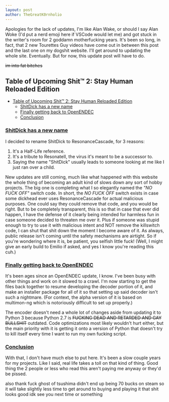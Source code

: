 ```yaml
---
layout: post
author: TheGreatK0rnholio
---
```


Apologies for the lack of updates, I'm like Alan Wake, or should I say Alan Woke (I'd put a nerd emoji here if VSCode would let me) and got stuck in the writer's room for 2 goddamn motherfucking years. It's been so long, in fact, that 2 new Tourettes Guy videos have come out in between this post and the last one on my dogshit website. I'll get around to updating the whole site. Eventually. But for now, this update post will have to do.

~~im into fat bitches~~

## Table of Upcoming Shit™ 2: Stay Human Reloaded Edition
- [Table of Upcoming Shit™ 2: Stay Human Reloaded Edition](#table-of-upcoming-shit-2-stay-human-reloaded-edition)
  - [ShitDick has a new name](#shitdick-has-a-new-name)
  - [Finally getting back to OpenENDEC](#finally-getting-back-to-openendec)
  - [Conclusion](#conclusion)

### [ShitDick has a new name](#shitdick=new-name)

I decided to rename ShitDick to ResonanceCascade, for 3 reasons:

1. It's a Half-Life reference.
2. It's a tribute to ResonateII, the virus it's meant to be a successor to.
3. Saying the name "ShitDick" usually leads to someone looking at me like I just ran over a child.

New updates are still coming, much like what happened with this website the whole thing of becoming an adult kind of slows down any sort of hobby projects. The big one is completing what I so elegantly named the *"NO FUCK OFF"* switch code. In short, the *NO FUCK OFF* switch exists in case some dickhead ever uses ResonanceCascade for actual malicious purposes. One could say they could remove that code, and you would be right. But to be completely transparent, this is so that in case that ever did happen, I have the defense of it clearly being intended for harmless fun in case someone decided to threaten me over it. Plus if someone was stupid enough to try to use it with malicious intent and NOT remove the killswitch code, I can shut that shit down the moment I become aware of it. As always, public release isn't coming until the safety mechanisms are airtight. So if you're wondering where it is, be patient, you selfish little fuck! (Well, I might give an early build to Emilio if asked, and yes I know you're reading this cuh.)

### [Finally getting back to OpenENDEC](#about-time-dickhead)

It's been ages since an OpenENDEC update, I know. I've been busy with other things and work on it slowed to a crawl. I'm now starting to get the files back together to resume developing the decoder portion of it, and make an installer package for all of it so that setting up said decoder isn't such a nightmare. (For context, the alpha version of it is based on multimon-ng which is notoriously difficult to set up properly.) 

The encoder doesn't need a whole lot of changes aside from updating it to Python 3 because Python 2.7 is ~~FUCKING DEAD AND RETARDED AND GAY BULLSHIT~~ outdated. Code optimizations most likely wouldn't hurt either, but the main priority with it is getting it onto a version of Python that doesn't try to kill itself every time I want to run my own fucking script.

### [Conclusion](#its-over)

With that, I don't have much else to put here. It's been a slow couple years for my projects. Like I said, real life takes a toll on that kind of thing. Good thing the 2 people or less who read this aren't paying me anyway or they'd be pissed.

also thank fuck ghost of tsushima didn't end up being 70 bucks on steam so it will take slightly less time to get around to buying and playing it that shit looks good idk see you next time or something 